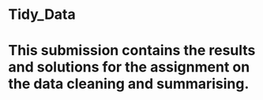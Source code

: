 # Tidy_Data
# This submission contains the results and solutions for the assignment on the data cleaning and summarising.
